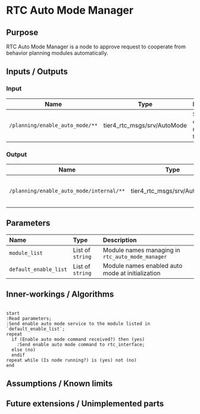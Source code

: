 # RTC Auto Mode Manager

## Purpose

RTC Auto Mode Manager is a node to approve request to cooperate from behavior planning modules automatically.

## Inputs / Outputs

### Input

| Name                                                                   | Type                                           | Description                                        |
| ---------------------------------------------------------------------- | ---------------------------------------------- | -------------------------------------------------- |
| `/planning/enable_auto_mode/**`                                                         | tier4_rtc_msgs/srv/AutoMode               | Service to enable auto mode for the module |

### Output

| Name                  | Type                                   | Description                                                       |
| --------------------- | -------------------------------------- | ----------------------------------------------------------------- |
| `/planning/enable_auto_mode/internal/**` | tier4_rtc_msgs/srv/AutoMode | Service to enable auto mode for the module |

## Parameters

| Name           | Type     | Description                                    |
| :------------- | :------- | :--------------------------------------------- |
| `module_list` | List of `string` | Module names managing in `rtc_auto_mode_manager` |
| `default_enable_list`    | List of `string` | Module names enabled auto mode at initialization |

## Inner-workings / Algorithms

```plantuml

start
:Read parameters;
:Send enable auto mode service to the module listed in `default_enable_list`;
repeat
  if (Enable auto mode command received?) then (yes)
    :Send enable auto mode command to rtc_interface;
  else (no)
  endif
repeat while (Is node running?) is (yes) not (no)
end

```

## Assumptions / Known limits

## Future extensions / Unimplemented parts
